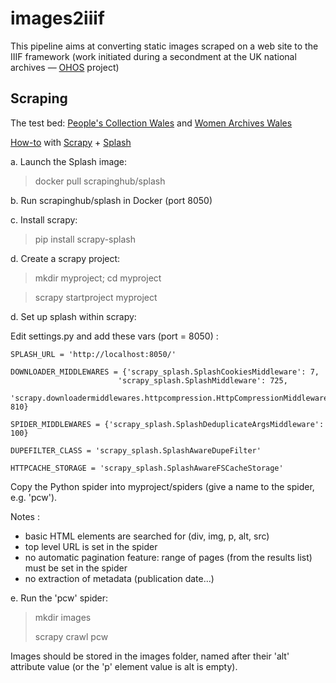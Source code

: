 # images2iiif
This pipeline aims at converting static images scraped on a web site to the IIIF framework
(work initiated during a secondment at the UK national archives — [OHOS](https://ohos.ac.uk/our-project/) project)


## Scraping

The test bed: [People's Collection Wales](https://www.peoplescollection.wales/discover/query/Women%20for%20life%20on%20earth)
and [Women Archives Wales](https://www.peoplescollection.wales/user/3062/author/3062/sort/date/page/1)

[How-to](https://blog.finxter.com/a-complete-guide-to-set-up-splash-and-scrape-images-from-a-dynamic-website/)
with [Scrapy](https://scrapy.org/) + [Splash](https://splash.readthedocs.io/en/stable/)


a. Launch the Splash image:

> docker pull scrapinghub/splash

b. Run scrapinghub/splash in Docker (port 8050)

c. Install scrapy:

> pip install scrapy-splash

d. Create a scrapy project:

> mkdir myproject; cd myproject

> scrapy startproject myproject

d. Set up splash within scrapy:

Edit settings.py and add these vars (port = 8050) :

```
SPLASH_URL = 'http://localhost:8050/'

DOWNLOADER_MIDDLEWARES = {'scrapy_splash.SplashCookiesMiddleware': 7,
                        'scrapy_splash.SplashMiddleware': 725,
                        'scrapy.downloadermiddlewares.httpcompression.HttpCompressionMiddleware': 810}

SPIDER_MIDDLEWARES = {'scrapy_splash.SplashDeduplicateArgsMiddleware': 100}

DUPEFILTER_CLASS = 'scrapy_splash.SplashAwareDupeFilter'

HTTPCACHE_STORAGE = 'scrapy_splash.SplashAwareFSCacheStorage'
```

Copy the Python spider into myproject/spiders (give a name to the spider, e.g. 'pcw').

Notes :

- basic HTML elements are searched for (div, img, p, alt, src)
- top level URL is set in the spider
- no automatic pagination feature: range of pages (from the results list) must be set in the spider
- no extraction of metadata (publication date...)

e. Run the 'pcw' spider:

> mkdir images
> 
> scrapy crawl pcw

Images should be stored in the images folder, named after their 'alt' attribute value (or the 'p' element value is alt is empty).
